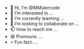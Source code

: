 - 👋 Hi, I’m @MMulercode
- 👀 I’m interested in ...
- 🌱 I’m currently learning ...
- 💞️ I’m looking to collaborate on ...
- 📫 How to reach me ...
- 😄 Pronouns: ...
- ⚡ Fun fact: ...

<!---
MMulercode/MMulercode is a ✨ special ✨ repository because its `README.md` (this file) appears on your GitHub profile.
You can click the Preview link to take a look at your changes.
--->
